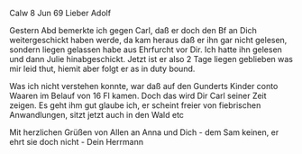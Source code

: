  Calw 8 Jun 69
Lieber Adolf

Gestern Abd bemerkte ich gegen Carl, daß er doch den Bf an Dich weitergeschickt haben werde, da kam heraus daß er ihn gar nicht gelesen, sondern liegen gelassen habe aus Ehrfurcht vor Dir. Ich hatte ihn gelesen und dann Julie hinabgeschickt. Jetzt ist er also 2 Tage liegen geblieben was mir leid thut, hiemit aber folgt er as in duty bound.

Was ich nicht verstehen konnte, war daß auf den Gunderts Kinder conto Waaren im Belauf von 16 Fl kamen. Doch das wird Dir Carl seiner Zeit zeigen. Es geht ihm gut glaube ich, er scheint freier von fiebrischen Anwandlungen, sitzt jetzt auch in den Wald etc

Mit herzlichen Grüßen von Allen an Anna und Dich - dem Sam keinen, er ehrt sie doch nicht -
 Dein Herrmann
